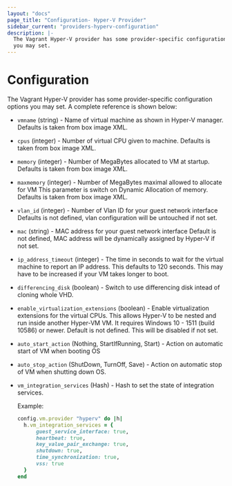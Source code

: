 ```yaml
---
layout: "docs"
page_title: "Configuration- Hyper-V Provider"
sidebar_current: "providers-hyperv-configuration"
description: |-
  The Vagrant Hyper-V provider has some provider-specific configuration options
  you may set.
---
```


# Configuration

The Vagrant Hyper-V provider has some provider-specific configuration options
you may set. A complete reference is shown below:

  * `vmname` (string) - Name of virtual machine as shown in Hyper-V manager.
    Defaults is taken from box image XML.
  * `cpus` (integer) - Number of virtual CPU given to machine.
    Defaults is taken from box image XML.
  * `memory` (integer) - Number of MegaBytes allocated to VM at startup.
    Defaults is taken from box image XML.
  * `maxmemory` (integer) - Number of MegaBytes maximal allowed to allocate for VM
    This parameter is switch on Dynamic Allocation of memory.
    Defaults is taken from box image XML.
  * `vlan_id` (integer) - Number of Vlan ID for your guest network interface
    Defaults is not defined, vlan configuration will be untouched if not set.
  * `mac` (string) - MAC address for your guest network interface
    Default is not defined, MAC address will be dynamically assigned by Hyper-V if not set.
  * `ip_address_timeout` (integer) - The time in seconds to wait for the
    virtual machine to report an IP address. This defaults to 120 seconds.
    This may have to be increased if your VM takes longer to boot.
  * `differencing_disk` (boolean) - Switch to use differencing disk intead of cloning whole VHD.
  * `enable_virtualization_extensions` (boolean) - Enable virtualization extensions for the virtual CPUs.
    This allows Hyper-V to be nested and run inside another Hyper-VM VM. It requires Windows 10  - 1511 (build 10586) or newer.
    Default is not defined. This will be disabled if not set.
  * `auto_start_action` (Nothing, StartIfRunning, Start) - Action on automatic start of VM when booting OS
  * `auto_stop_action` (ShutDown, TurnOff, Save) - Action on automatic stop of VM when shutting down OS.    
  * `vm_integration_services` (Hash) - Hash to set the state of integration services.
     
    Example: 
        
    ```ruby
    config.vm.provider "hyperv" do |h|
      h.vm_integration_services = {
          guest_service_interface: true,
          heartbeat: true,
          key_value_pair_exchange: true,
          shutdown: true,
          time_synchronization: true,
          vss: true
      }
    end
    ```
